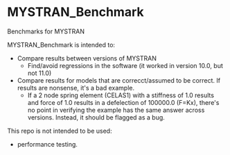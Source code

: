 # MYSTRAN_Benchmark
Benchmarks for MYSTRAN

MYSTRAN_Benchmark is intended to:
 - Compare results between versions of MYSTRAN
   - Find/avoid regressions in the software (it worked in version 10.0, but not 11.0)
 - Compare results for models that are correcct/assumed to be correct.  If results are nonsense, it's a bad example.
   - If a 2 node spring element (CELAS1) with a stiffness of 1.0 results and force of 1.0 results
     in a defelection of 100000.0 (F=Kx), there's no point in verifying the example has the same answer across versions.  Instead, it should be flagged as a bug.

This repo is not intended to be used:
 - performance testing.
